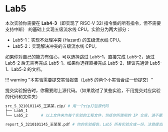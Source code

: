 # Lab5

<!-- !!! danger "实验 5 并未 release，内容随时都会变化。个人水平有限，如您发现文档中的疏漏欢迎 Issue！" -->

本次实验你需要在 **Lab4-3**（即实现了 RISC-V 32I 指令集的所有指令，但不需要支持中断） 的基础上实现五级流水线 CPU。实验分为两大部分：

* Lab5-1：实现不处理冲突 (Hazard) 的五级流水线 CPU。
* Lab5-2：实现解决冲突的五级流水线 CPU。

如果你对自己的能力有信心，可以选择跳过 Lab5-1，直接完成 Lab5-2，通过 Lab5-2 后无需再完成 Lab5-1。如果你选择直接完成 Lab5-2，建议先通读 Lab5-1、Lab5-2 的文档。

!!! warning "本实验需要提交实验报告（Lab5 的两个小实验合成一份提交）"

提交实验报告时，你需要附上源代码。（如果跳过了某些实验，不用提交对应实验的代码和文件夹）

```bash
src_5_3210101145_王某某.zip/ # 用一个zip打包源代码
├── Lab5_1
└── Lab5_2      # 以上文件夹为每个实验的工程文件，包括你所使用的 IP 仓库，请不要遗漏

report_5_3210101145_王某某.pdf # 你的实验报告，Lab5 所有实验合成一份，注意提交PDF格式
```
